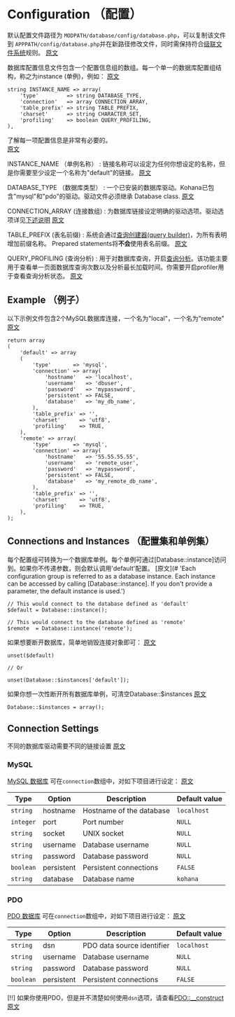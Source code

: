 # Configuration （配置）

默认配置文件路径为 `MODPATH/database/config/database.php`，可以复制该文件到 `APPPATH/config/database.php`并在新路径修改文件，同时需保持符合[级联文件系统](../kohana/files)规则。
[原文](# 'The default config file is located in `MODPATH/database/config/database.php`.  You should copy this file to `APPPATH/config/database.php` and make changes there, in keeping with the [cascading filesystem](../kohana/files).')

数据库配置信息文件包含一个配置信息组的数组。每一个单一的数据库配置组结构，称之为instance (单例)，例如：
[原文](# 'The database configuration file contains an array of configuration groups. The structure of each database configuration group, called an "instance", looks like this:')

    string INSTANCE_NAME => array(
        'type'         => string DATABASE_TYPE,
        'connection'   => array CONNECTION_ARRAY,
        'table_prefix' => string TABLE_PREFIX,
        'charset'      => string CHARACTER_SET,
        'profiling'    => boolean QUERY_PROFILING,
    ),
	
了解每一项配置信息是非常有必要的。	
[原文](# 'Understanding each of these settings is important.')

INSTANCE_NAME （单例名称）
:  链接名称可以设定为任何你想设定的名称，但是你需要至少设定一个名称为"default"的链接。
[原文](# ':  Connections can be named anything you want, but you should always have at least one connection called "default".')

DATABASE_TYPE （数据库类型）
:  一个已安装的数据库驱动。Kohana已包含"mysql"和"pdo"的驱动。驱动文件必须继承 Database class.
[原文](# ':  One of the installed database drivers. Kohana comes with "mysql" and "pdo" drivers.  Drivers must extend the Database class.')

CONNECTION_ARRAY (连接数组)
: 为数据库链接设定明确的驱动选项。驱动选项详见[下述说明](#connection-settings)
[原文](# ':  Specific driver options for connecting to your database. (Driver options are explained [below](#connection-settings).)')

TABLE_PREFIX (表名前缀)
: 系统会通过[查询创建器(query builder)](#query_bilding)，为所有表明增加前缀名称。 Prepared statements将**不会**使用表名前缀。
[原文](# ':  Prefix that will be added to all table names by the [query builder](#query_building). Prepared statements will **not** use the table prefix.')

QUERY_PROFILING (查询分析)
:  用于对数据库查询，开启[查询分析](../kohana/profiling)。该功能主要用于查看单一页面数据库查询次数以及分析最长加载时间。你需要开启profiler用于查看查询分析状态。
[原文](# ':  Enables [profiling](../kohana/profiling) of database queries.  This is useful for seeing how many queries each page is using, and which are taking the longest.  You must enable the profiler the view these stats.')

## Example （例子）

以下示例文件包含2个MySQL数据库连接，一个名为"local"，一个名为"remote"
[原文](# 'The example file below shows 2 MySQL connections, one local and one remote.')

    return array
    (
        'default' => array
        (
            'type'       => 'mysql',
            'connection' => array(
                'hostname'   => 'localhost',
                'username'   => 'dbuser',
                'password'   => 'mypassword',
                'persistent' => FALSE,
                'database'   => 'my_db_name',
            ),
            'table_prefix' => '',
            'charset'      => 'utf8',
            'profiling'    => TRUE,
        ),
        'remote' => array(
            'type'       => 'mysql',
            'connection' => array(
                'hostname'   => '55.55.55.55',
                'username'   => 'remote_user',
                'password'   => 'mypassword',
                'persistent' => FALSE,
                'database'   => 'my_remote_db_name',
            ),
            'table_prefix' => '',
            'charset'      => 'utf8',
            'profiling'    => TRUE,
        ),
    );

## Connections and Instances （配置集和单例集）

每个配置组可转换为一个数据库单例。每个单例可通过[Database::instance]访问到。如果你不传递参数，则会默认调用'default'配置。
[原文](# 'Each configuration group is referred to as a database instance. Each instance can be accessed by calling [Database::instance].  If you don't provide a parameter, the default instance is used.')

	// This would connect to the database defined as 'default'
    $default = Database::instance();
	
	// This would connect to the database defined as 'remote'
    $remote  = Database::instance('remote');

如果想要断开数据库，简单地销毁连接对象即可：
[原文](# 'To disconnect the database, simply destroy the object:')

    unset($default)
	
	// Or
	
	unset(Database::$instances['default']);

如果你想一次性断开所有数据库单例，可清空Database::$instances
[原文](# 'If you want to disconnect all of the database instances at once:')

    Database::$instances = array();

## Connection Settings

不同的数据库驱动需要不同的链接设置
[原文](# 'Every database driver has different connection settings.')

### MySQL

[MySQL 数据库](http://www.php.net/manual/en/book.mysql.php) 可在`connection`数组中，对如下项目进行设定：
[原文](# 'A [MySQL database](http://www.php.net/manual/en/book.mysql.php) can accept the following options in the `connection` array:')

Type      | Option     |  Description               | Default value
----------|------------|----------------------------| -------------------------
`string`  | hostname   | Hostname of the database   | `localhost`
`integer` | port       | Port number                | `NULL`
`string`  | socket     | UNIX socket                | `NULL`
`string`  | username   | Database username          | `NULL`
`string`  | password   | Database password          | `NULL`
`boolean` | persistent | Persistent connections     | `FALSE`
`string`  | database   | Database name              | `kohana`

### PDO
[PDO 数据库](http://php.net/manual/en/book.pdo.php) 可在`connection`数组中，对如下项目进行设定：
[原文](# 'A [PDO database](http://php.net/manual/en/book.pdo.php) can accept these options in the `connection` array:')

Type      | Option     |  Description               | Default value
----------|------------|----------------------------| -------------------------
`string`  | dsn        | PDO data source identifier | `localhost`
`string`  | username   | Database username          | `NULL`
`string`  | password   | Database password          | `NULL`
`boolean` | persistent | Persistent connections     | `FALSE`

[!!] 如果你使用PDO，但是并不清楚如何使用`dsn`选项，请查看[PDO::__construct](http://php.net/pdo.construct)
[原文](# 'If you are using PDO and are not sure what to use for the `dsn` option, review [PDO::__construct](http://php.net/pdo.construct).')